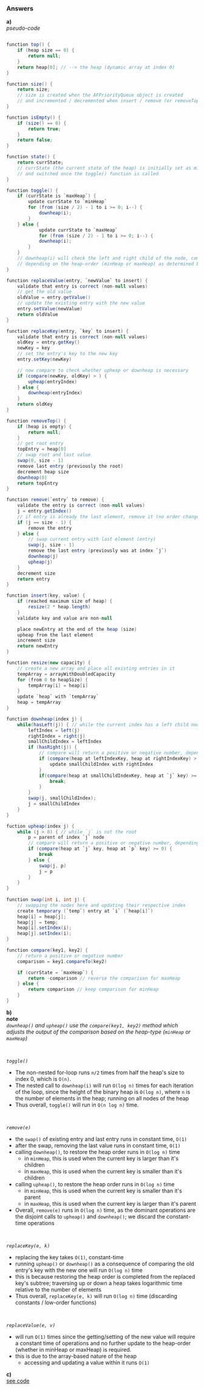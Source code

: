 ### Answers

**a)** \
_pseudo-code_

```Java

function top() {
    if (heap size == 0) {
        return null;
    }
    return heap[0]; // --> the heap (dynamic array at index 0)
}

function size() {
    return size;
    // size is created when the AFPriorityQueue object is created
    // and incremented / decremented when insert / remove (or removeTop) are called
}

function isEmpty() {
    if (size() == 0) {
        return true;
    }
    return false;
}

function state() {
    return currState;
    // currState (the current state of the heap) is initially set as minHeap
    // and switched once the toggle() function is called
}

function toggle() {
    if (currState is `maxHeap`) {
        update currState to `minHeap`
        for (from (size / 2) - 1 to i >= 0; i--) {
            downheap(i);
        }
    } else {
            update currState to `maxHeap`
            for (from (size / 2) - 1 to i >= 0; i--) {
            downheap(i);
        }
    }
    // downheap(i) will check the left and right child of the node, compare their respective key magnitude and swap if necessary
    // depending on the heap-order (minHeap or maxHeap) as determined by the compare() function
}

function replaceValue(entry, `newValue` to insert) {
    validate that entry is correct (non-null values)
    // get the old value
    oldValue = entry.getValue()
    // update the existing entry with the new value
    entry.setValue(newValue)
    return oldValue
}

function replaceKey(entry, `key` to insert) {
    validate that entry is correct (non-null values)
    oldKey = entry.getKey()
    newKey = key
    // set the entry's key to the new key
    entry.setKey(newKey)

    // now compare to check whether upheap or downheap is necessary
    if (compare(newKey, oldKey) > ) {
        upheap(entryIndex)
    } else {
        downheap(entryIndex)
    }
    return oldKey
}

function removeTop() {
    if (heap is empty) {
        return null;
    }
    // get root entry
    topEntry = heap[0]
    // swap root and last value
    swap(0, size - 1)
    remove last entry (previously the root)
    decrement heap size
    downheap(0)
    return topEntry
}

function remove(`entry` to remove) {
    validate the entry is correct (non-null values)
    j = entry.getIndex()
    // if entry is already the last element, remove it (no order change)
    if (j == size - 1) {
        remove the entry
    } else {
        // swap current entry with last element (entry)
        swap(j, size - 1)
        remove the last entry (previously was at index `j`)
        downheap(j)
        upheap(j)
    }
    decrement size
    return entry
}

function insert(key, value) {
    if (reached maximum size of heap) {
        resize(2 * heap.length)
    }
    validate key and value are non-null

    place newEntry at the end of the heap (size)
    upheap from the last element
    increment size
    return newEntry
}

function resize(new capacity) {
    // create a new array and place all existing entries in it
    tempArray = arrayWithDoubledCapacity
    for (from 0 to heapSize) {
        tempArray[i] = heap[i]
    }
    update `heap` with `tempArray` 
    heap = tempArray
}

function downheap(index j) {
    while(hasLeft(j)) { // while the current index has a left child node
        leftIndex = left(j)
        rightIndex = right(j)
        smallChildIndex = leftIndex
        if (hasRight(j)) {
            // compare will return a positive or negative number, depending on currState
            if (compare(heap at leftIndexKey, heap at rightIndexKey) > 0) {
                update smallChildIndex with rightIndex
            }
            if(compare(heap at smallChildIndexKey, heap at `j` key) >= 0) {
                break;
            }
        }
        swap(j, smallChildIndex);
        j = smallChildIndex
    }
}

fuction upheap(index j) {
    while (j > 0) { // while `j` is not the root
        p = parent of index `j` node
        // compare will return a positive or negative number, depending on currState
        if (compare(heap at `j` key, heap at `p` key) >= 0) {
            break
        } else {
            swap(j, p)
            j = p
        }
    }
}
 
function swap(int i, int j) {
    // swapping the nodes here and updating their respective index
    create temporary (`temp`) entry at `i` (`heap[i]`)
    heap[i] = heap[j];
    heap[j] = temp;
    heap[i].setIndex(i);
    heap[j].setIndex(i); 
}

function compare(key1, key2) {
    // return a positive or negative number
    comparison = key1.compareTo(key2)

    if (currState = `maxHeap`) {
        return -comparison // reverse the comparison for maxHeap
    } else {
        return comparison // keep comparison for minHeap
    }
}


```

**b)** \
**note** \
_`downheap()` and `upheap()` use the `compare(key1, key2)` method which adjusts the output of the comparison based on the heap-type (`minHeap` or `maxHeap`)_

<br>

_`toggle()`_
- The non-nested for-loop runs `n/2` times from half the heap's size to index 0, which is `O(n)`.
- The nested call to `downheap(i)` will run `O(log n)` times for each iteration of the loop, since the height of the binary heap is `O(log n)`, where `n` is the number of elements in the heap; running on all nodes of the heap
- Thus overall, `toggle()` will run in `O(n log n)` time.

<br>

_`remove(e)`_
- the `swap()` of existing entry and last entry runs in constant time, `O(1)`
- after the swap, removing the last value runs in constant time, `O(1)`
- calling `downheap()`, to restore the heap order runs in `O(log n)` time
    - in `minHeap`, this is used when the current key is larger than it's children
    - in `maxHeap`, this is used when the current key is smaller than it's children
- calling `upheap()`, to restore the heap order runs in `O(log n)` time
    - in `minHeap`, this is used when the current key is smaller than it's parent
    - in `maxHeap`, this is used when the current key is larger than it's parent
- Overall, `remove(e)` runs in `O(log n)` time, as the dominant operations are the disjoint calls to `upheap()` and `downheap()`; we discard the constant-time operations

<br>

_`replaceKey(e, k)`_
- replacing the key takes `O(1)`, constant-time
- running `upheap()` or `downheap()` as a consequence of comparing the old entry's key with the new one will run `O(log n)` time
- this is because restoring the heap order is completed from the replaced key's subtree; traversing up or down a heap takes logarithmic time relative to the number of elements
- Thus overall, `replaceKey(e, k)` will run `O(log n)` time (discarding constants / low-order functions)

<br>

_`replaceValue(e, v)`_
- will run `O(1)` times since the getting/setting of the new value will require a constant time of operations and no further update to the heap-order (whether in minHeap or maxHeap) is required.
- this is due to the array-based nature of the heap
    - accessing and updating a value within it runs `O(1)`



**c)** \
[see code](../programmingAssignment3/)
